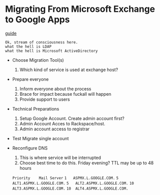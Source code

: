# Migrating From Microsoft Exchange to Google Apps

[guide](https://www.bettercloud.com/migrating-from-rackspace-to-google-apps)
```
Ok, stream of consciousness here.
what the hell is LDAP
what the hell is Microsoft ActiveDirectory
```

*  Choose Migration Tool(s)
    1.  Which kind of service is used at exchange host?
    
*  Prepare everyone
    1.  Inform everyone about the process
    2.  Brace for impact because fuckall will happen
    3.  Provide support to users

*  Technical Preparations
    1.  Setup Google Account.  Create admin account first?
    2.  Admin Account Acces to Rackspace/host.
    3.  Admin account access to registrar

*  Test Migrate single account

*  Reconfigure DNS
   1.  This is where service will be interrupted
   2.  Choose best time to do this.  Friday evening?  TTL may be up to 48 hours
   
   `Priority    Mail Server`
   `1   ASPMX.L.GOOGLE.COM.`
   `5   ALT1.ASPMX.L.GOOGLE.COM.`
   `5   ALT2.ASPMX.L.GOOGLE.COM.`
   `10  ALT3.ASPMX.L.GOOGLE.COM.`
   `10  ALT4.ASPMX.L.GOOGLE.COM.`